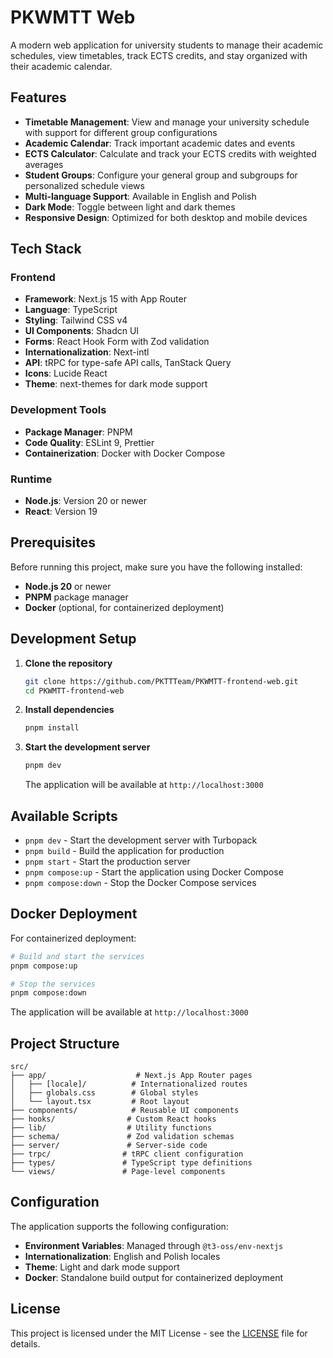 # PKWMTT Web

A modern web application for university students to manage their academic schedules, view timetables, track ECTS credits, and stay organized with their academic calendar.

## Features

- **Timetable Management**: View and manage your university schedule with support for different group configurations
- **Academic Calendar**: Track important academic dates and events
- **ECTS Calculator**: Calculate and track your ECTS credits with weighted averages
- **Student Groups**: Configure your general group and subgroups for personalized schedule views
- **Multi-language Support**: Available in English and Polish
- **Dark Mode**: Toggle between light and dark themes
- **Responsive Design**: Optimized for both desktop and mobile devices

## Tech Stack

### Frontend

- **Framework**: Next.js 15 with App Router
- **Language**: TypeScript
- **Styling**: Tailwind CSS v4
- **UI Components**: Shadcn UI
- **Forms**: React Hook Form with Zod validation
- **Internationalization**: Next-intl
- **API**: tRPC for type-safe API calls, TanStack Query
- **Icons**: Lucide React
- **Theme**: next-themes for dark mode support

### Development Tools

- **Package Manager**: PNPM
- **Code Quality**: ESLint 9, Prettier
- **Containerization**: Docker with Docker Compose

### Runtime

- **Node.js**: Version 20 or newer
- **React**: Version 19

## Prerequisites

Before running this project, make sure you have the following installed:

- **Node.js 20** or newer
- **PNPM** package manager
- **Docker** (optional, for containerized deployment)

## Development Setup

1. **Clone the repository**

    ```bash
    git clone https://github.com/PKTTTeam/PKWMTT-frontend-web.git
    cd PKWMTT-frontend-web
    ```

2. **Install dependencies**

    ```bash
    pnpm install
    ```

3. **Start the development server**

    ```bash
    pnpm dev
    ```

    The application will be available at `http://localhost:3000`

## Available Scripts

- `pnpm dev` - Start the development server with Turbopack
- `pnpm build` - Build the application for production
- `pnpm start` - Start the production server
- `pnpm compose:up` - Start the application using Docker Compose
- `pnpm compose:down` - Stop the Docker Compose services

## Docker Deployment

For containerized deployment:

```bash
# Build and start the services
pnpm compose:up

# Stop the services
pnpm compose:down
```

The application will be available at `http://localhost:3000`

## Project Structure

```
src/
├── app/                    # Next.js App Router pages
│   ├── [locale]/          # Internationalized routes
│   ├── globals.css        # Global styles
│   └── layout.tsx         # Root layout
├── components/            # Reusable UI components
├── hooks/                # Custom React hooks
├── lib/                  # Utility functions
├── schema/               # Zod validation schemas
├── server/               # Server-side code
├── trpc/                # tRPC client configuration
├── types/               # TypeScript type definitions
└── views/               # Page-level components
```

## Configuration

The application supports the following configuration:

- **Environment Variables**: Managed through `@t3-oss/env-nextjs`
- **Internationalization**: English and Polish locales
- **Theme**: Light and dark mode support
- **Docker**: Standalone build output for containerized deployment

## License

This project is licensed under the MIT License - see the [LICENSE](LICENSE) file for details.

<!-- ## Screenshots -->

<!-- Add your screenshots here -->
